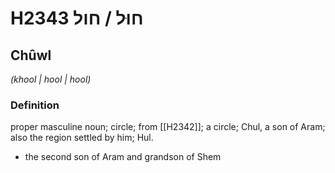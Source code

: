 # H2343 חוּל / חול

## Chûwl

_(khool | hool | hool)_

### Definition

proper masculine noun; circle; from [[H2342]]; a circle; Chul, a son of Aram; also the region settled by him; Hul.

- the second son of Aram and grandson of Shem
